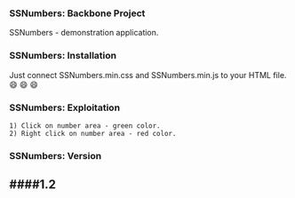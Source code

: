### SSNumbers: Backbone Project
SSNumbers - demonstration application.

### SSNumbers: Installation
Just connect SSNumbers.min.css and SSNumbers.min.js to your HTML file.
:smile: :smile: :smile:

### SSNumbers: Exploitation
```
1) Click on number area - green color.
2) Right click on number area - red color.
```

### SSNumbers: Version
####1.2
---